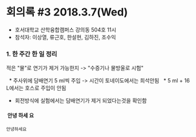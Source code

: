 # 회의록 #3 2018.3.7(Wed)

  * 호서대학교 산학융합캠퍼스 강의동 504호 11시
  * 참석자: 이상열, 류근호, 한설현, 김하진, 조수익

### 1. 한 주간 한 일 정리

 적은 "물"로 연기가 제거 가능한지 -> "수증기나 물방울로 시험"

   * 주사위에 담배연기 5 ml씩 주입 -> 시간이 토네이도에서는 희석안됨
   * 5 ml + 16 L에서는 호스로 주입이 안됨
   * 회전방식에 실험에서는 담배연기가 제거 되었다는것을 확인함
    
####  안녕 하세 요

```
안녕하세요
```

